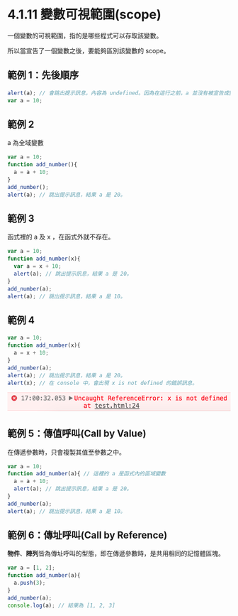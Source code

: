 # 4.1.11 變數可視範圍\(scope\)

一個變數的可視範圍，指的是哪些程式可以存取該變數。

所以當宣告了一個變數之後，要能夠區別該變數的 scope。

## 範例 1：先後順序

```javascript
alert(a); // 會跳出提示訊息，內容為 undefined。因為在這行之前，a 並沒有被宣告成變數過。
var a = 10;
```

## 範例 2

a 為全域變數

```javascript
var a = 10;
function add_number(){
  a = a + 10;
}
add_number();
alert(a); // 跳出提示訊息，結果 a 是 20。
```

## 範例 3

函式裡的 a 及 x ，在函式外就不存在。

```javascript
var a = 10;
function add_number(x){
  var a = x + 10;
  alert(a); // 跳出提示訊息，結果 a 是 20。
}
add_number(a);
alert(a); // 跳出提示訊息，結果 a 是 10。
```

## 範例 4

```javascript
var a = 10;
function add_number(x){
  a = x + 10;
}
add_number(a);
alert(a); // 跳出提示訊息，結果 a 是 20。
alert(x); // 在 console 中，會出現 x is not defined 的錯誤訊息。
```

![](../../.gitbook/assets/x_not_defined.png)

## 範例 5：傳值呼叫\(Call by Value\)

在傳遞參數時，只會複製其值至參數之中。

```javascript
var a = 10;
function add_number(a){ // 這裡的 a 是函式內的區域變數
  a = a + 10;
  alert(a); // 跳出提示訊息，結果 a 是 20。
}
add_number(a);
alert(a); // 跳出提示訊息，結果 a 是 10。
```

## 範例 6：傳址呼叫\(Call by Reference\)

**物件**、**陣列**皆為傳址呼叫的型態，即在傳遞參數時，是共用相同的記憶體區塊。

```javascript
var a = [1, 2];
function add_number(a){
  a.push(3);
}
add_number(a);
console.log(a); // 結果為 [1, 2, 3]
```

